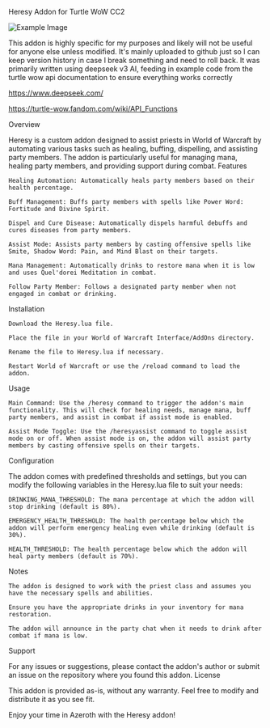 Heresy Addon for Turtle WoW CC2

![Example Image](https://i.imgur.com/C4YJis4.jpeg)

This addon is highly specific for my purposes and likely will not be useful for anyone else unless modified. It's mainly uploaded to github just so I can keep version history in case I break something and need to roll back. It was primarily written using deepseek v3 AI, feeding in example code from the turtle wow api documentation to ensure everything works correctly

https://www.deepseek.com/

https://turtle-wow.fandom.com/wiki/API_Functions

Overview

Heresy is a custom addon designed to assist priests in World of Warcraft by automating various tasks such as healing, buffing, dispelling, and assisting party members. The addon is particularly useful for managing mana, healing party members, and providing support during combat.
Features

    Healing Automation: Automatically heals party members based on their health percentage.

    Buff Management: Buffs party members with spells like Power Word: Fortitude and Divine Spirit.

    Dispel and Cure Disease: Automatically dispels harmful debuffs and cures diseases from party members.

    Assist Mode: Assists party members by casting offensive spells like Smite, Shadow Word: Pain, and Mind Blast on their targets.

    Mana Management: Automatically drinks to restore mana when it is low and uses Quel'dorei Meditation in combat.

    Follow Party Member: Follows a designated party member when not engaged in combat or drinking.

Installation

    Download the Heresy.lua file.

    Place the file in your World of Warcraft Interface/AddOns directory.

    Rename the file to Heresy.lua if necessary.

    Restart World of Warcraft or use the /reload command to load the addon.

Usage

    Main Command: Use the /heresy command to trigger the addon's main functionality. This will check for healing needs, manage mana, buff party members, and assist in combat if assist mode is enabled.

    Assist Mode Toggle: Use the /heresyassist command to toggle assist mode on or off. When assist mode is on, the addon will assist party members by casting offensive spells on their targets.

Configuration

The addon comes with predefined thresholds and settings, but you can modify the following variables in the Heresy.lua file to suit your needs:

    DRINKING_MANA_THRESHOLD: The mana percentage at which the addon will stop drinking (default is 80%).

    EMERGENCY_HEALTH_THRESHOLD: The health percentage below which the addon will perform emergency healing even while drinking (default is 30%).

    HEALTH_THRESHOLD: The health percentage below which the addon will heal party members (default is 70%).

Notes

    The addon is designed to work with the priest class and assumes you have the necessary spells and abilities.

    Ensure you have the appropriate drinks in your inventory for mana restoration.

    The addon will announce in the party chat when it needs to drink after combat if mana is low.

Support

For any issues or suggestions, please contact the addon's author or submit an issue on the repository where you found this addon.
License

This addon is provided as-is, without any warranty. Feel free to modify and distribute it as you see fit.

Enjoy your time in Azeroth with the Heresy addon!
